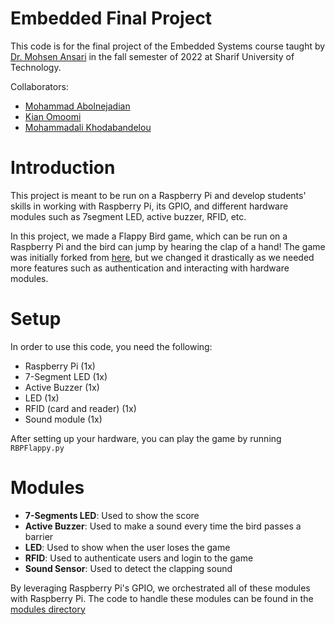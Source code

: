 Embedded Final Project
=============

This code is for the final project of the Embedded Systems course taught by [Dr. Mohsen Ansari](https://scholar.google.com/citations?user=Dhfls4sAAAAJ&hl=en) in the fall semester of 2022 at Sharif University of Technology.

Collaborators:
- [Mohammad Abolnejadian](https://github.com/theablemo)
- [Kian Omoomi](https://github.com/kianomoomi)
- [Mohammadali Khodabandelou]()

# Introduction

This project is meant to be run on a Raspberry Pi and develop students' skills in working with Raspberry Pi, its GPIO, and different hardware modules such as 7segment LED, active buzzer, RFID, etc. 

In this project, we made a Flappy Bird game, which can be run on a Raspberry Pi and the bird can jump by hearing the clap of a hand! The game was initially forked from [here](https://github.com/sourabhv/FlapPyBird), but we changed it drastically as we needed more features such as authentication and interacting with hardware modules. 

# Setup

In order to use this code, you need the following:
- Raspberry Pi (1x)
- 7-Segment LED (1x)
- Active Buzzer (1x)
- LED (1x)
- RFID (card and reader) (1x)
- Sound module (1x)

After setting up your hardware, you can play the game by running `RBPFlappy.py`

# Modules

- **7-Segments LED**: Used to show the score
- **Active Buzzer**: Used to make a sound every time the bird passes a barrier
- **LED**: Used to show when the user loses the game
- **RFID**: Used to authenticate users and login to the game
- **Sound Sensor**: Used to detect the clapping sound

By leveraging Raspberry Pi's GPIO, we orchestrated all of these modules with Raspberry Pi. The code to handle these modules can be found in the [modules directory](</modules/>)
